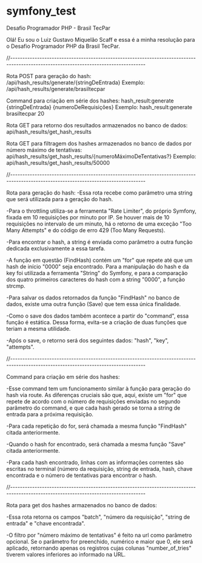 # symfony_test
Desafio Programador PHP - Brasil TecPar

Olá! Eu sou o Luiz Gustavo Miquelão Scaff e essa é a minha resolução para o Desafio Programador PHP da Brasil TecPar.

//-------------------------------------------------------------------------------------------------------------------------------------

Rota POST para geração do hash: /api/hash_results/generate/{stringDeEntrada}
Exemplo: /api/hash_results/generate/brasiltecpar

Command para criação em série dos hashes: hash_result:generate {stringDeEntrada} {numeroDeRequisições}
Exemplo: hash_result:generate brasiltecpar 20

Rota GET para retorno dos resultados armazenados no banco de dados: api/hash_results/get_hash_results

Rota GET para filtragem dos hashes armazenados no banco de dados por número máximo de tentativas: api/hash_results/get_hash_results/{numeroMáximoDeTentativas?}
Exemplo: api/hash_results/get_hash_results/50000

//-------------------------------------------------------------------------------------------------------------------------------------

Rota para geração do hash:
  -Essa rota recebe como parâmetro uma string que será utilizada para a geração do hash.

  -Para o throttling utiliza-se a ferramenta "Rate Limiter", do próprio Symfony, fixada em 10 requisições por minuto por IP. Se houver mais de 10 requisições no intervalo de um minuto, há o retorno de uma exceção "Too Many Attempts" e do código de erro 429 (Too Many Requests).

  -Para encontrar o hash, a string é enviada como parâmetro a outra função dedicada exclusivamente a essa tarefa.

  -A função em questão (FindHash) contém um "for" que repete até que um hash de início "0000" seja encontrado. Para a manipulação do hash e da key foi utilizada a ferramenta "String" do Symfony, e para a comparação dos quatro primeiros caracteres do hash com a string "0000", a função strcmp.

  -Para salvar os dados retornados da função "FindHash" no banco de dados, existe uma outra função (Save) que tem essa única finalidade.
  
  -Como o save dos dados também acontece a partir do "command", essa função é estática. Dessa forma, evita-se a criação de duas funções que teriam a mesma utilidade.
  
  -Após o save, o retorno será dos seguintes dados: "hash", "key", "attempts".

//-------------------------------------------------------------------------------------------------------------------------------------

Command para criação em série dos hashes:

  -Esse command tem um funcionamento similar à função para geração do hash via route. As diferenças cruciais são que, aqui, existe um "for" que repete de acordo com o número de requisições enviadas no segundo parâmetro do command, e que cada hash gerado se torna a string de entrada para a próxima requisição.
  
  -Para cada repetição do for, será chamada a mesma função "FindHash" citada anteriormente.
  
  -Quando o hash for encontrado, será chamada a mesma função "Save" citada anteriormente.
  
  -Para cada hash encontrado, linhas com as informações correntes são escritas no terminal (número da requisição, string de entrada, hash, chave encontrada e o número de tentativas para encontrar o hash.

//-------------------------------------------------------------------------------------------------------------------------------------

Rota para get dos hashes armazenados no banco de dados:

  -Essa rota retorna os campos "batch", "número da requisição", "string de entrada" e "chave encontrada".
  
  -O filtro por "número máximo de tentativas" é feito na url como parâmetro opcional. Se o parâmetro for preenchido, numérico e maior que 0, ele será aplicado, retornando apenas os registros cujas colunas "number_of_tries" tiverem valores inferiores ao informado na URL.

